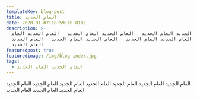 ```yaml
---
templateKey: blog-post
title: العام الجديد
date: 2020-01-07T18:59:18.818Z
description: >-
  العام الجديد العام الجديد   العام الجديد العام الجديد   العام الجديد العام
  الجديد   العام الجديد العام الجديد   العام الجديد العام الجديد   العام الجديد
  العام الجديد   
featuredpost: true
featuredimage: /img/blog-index.jpg
tags:
  - العام الجديد العام الجديد
---
```

العام الجديد العام الجديد   العام الجديد العام الجديد   العام الجديد العام الجديد   العام الجديد العام الجديد   العام الجديد العام الجديد

